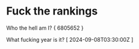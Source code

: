 # Fuck the rankings

Who the hell am I?
{ 6805652 }

What fucking year is it?
[ 2024-09-08T03:30:00Z ]
